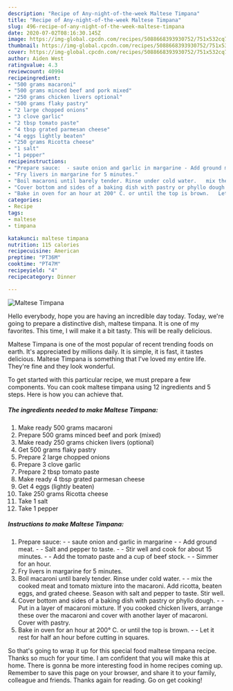 ```yaml
---
description: "Recipe of Any-night-of-the-week Maltese Timpana"
title: "Recipe of Any-night-of-the-week Maltese Timpana"
slug: 496-recipe-of-any-night-of-the-week-maltese-timpana
date: 2020-07-02T08:16:30.145Z
image: https://img-global.cpcdn.com/recipes/5088668393930752/751x532cq70/maltese-timpana-recipe-main-photo.jpg
thumbnail: https://img-global.cpcdn.com/recipes/5088668393930752/751x532cq70/maltese-timpana-recipe-main-photo.jpg
cover: https://img-global.cpcdn.com/recipes/5088668393930752/751x532cq70/maltese-timpana-recipe-main-photo.jpg
author: Aiden West
ratingvalue: 4.3
reviewcount: 40994
recipeingredient:
- "500 grams macaroni"
- "500 grams minced beef and pork mixed"
- "250 grams chicken livers optional"
- "500 grams flaky pastry"
- "2 large chopped onions"
- "3 clove garlic"
- "2 tbsp tomato paste"
- "4 tbsp grated parmesan cheese"
- "4 eggs lightly beaten"
- "250 grams Ricotta cheese"
- "1 salt"
- "1 pepper"
recipeinstructions:
- "Prepare sauce:  - saute onion and garlic in margarine - Add ground meat.  - Salt and pepper to taste.  - Stir well and cook for about 15 minutes.  - Add the tomato paste and a cup of beef stock.  - Simmer for an hour."
- "Fry livers in margarine for 5 minutes."
- "Boil macaroni until barely tender. Rinse under cold water.   mix the cooked meat and tomato mixture into the macaroni. Add ricotta, beaten eggs, and grated cheese. Season with salt and pepper to taste. Stir well."
- "Cover bottom and sides of a baking dish with pastry or phyllo dough.  Put in a layer of macaroni mixture. If you cooked chicken livers, arrange these over the macaroni and cover with another layer of macaroni. Cover with pastry."
- "Bake in oven for an hour at 200° C. or until the top is brown.   Let it rest for half an hour before cutting in squares."
categories:
- Recipe
tags:
- maltese
- timpana

katakunci: maltese timpana 
nutrition: 115 calories
recipecuisine: American
preptime: "PT36M"
cooktime: "PT47M"
recipeyield: "4"
recipecategory: Dinner

---
```



![Maltese Timpana](https://img-global.cpcdn.com/recipes/5088668393930752/751x532cq70/maltese-timpana-recipe-main-photo.jpg)

Hello everybody, hope you are having an incredible day today. Today, we're going to prepare a distinctive dish, maltese timpana. It is one of my favorites. This time, I will make it a bit tasty. This will be really delicious.

Maltese Timpana is one of the most popular of recent trending foods on earth. It's appreciated by millions daily. It is simple, it is fast, it tastes delicious. Maltese Timpana is something that I've loved my entire life. They're fine and they look wonderful.




To get started with this particular recipe, we must prepare a few components. You can cook maltese timpana using 12 ingredients and 5 steps. Here is how you can achieve that.

<!--inarticleads1-->

##### The ingredients needed to make Maltese Timpana:

1. Make ready 500 grams macaroni
1. Prepare 500 grams minced beef and pork (mixed)
1. Make ready 250 grams chicken livers (optional)
1. Get 500 grams flaky pastry
1. Prepare 2 large chopped onions
1. Prepare 3 clove garlic
1. Prepare 2 tbsp tomato paste
1. Make ready 4 tbsp grated parmesan cheese
1. Get 4 eggs (lightly beaten)
1. Take 250 grams Ricotta cheese
1. Take 1 salt
1. Take 1 pepper




<!--inarticleads2-->

##### Instructions to make Maltese Timpana:

1. Prepare sauce:  - - saute onion and garlic in margarine - - Add ground meat.  - - Salt and pepper to taste.  - - Stir well and cook for about 15 minutes.  - - Add the tomato paste and a cup of beef stock.  - - Simmer for an hour.
1. Fry livers in margarine for 5 minutes.
1. Boil macaroni until barely tender. Rinse under cold water. -   - mix the cooked meat and tomato mixture into the macaroni. Add ricotta, beaten eggs, and grated cheese. Season with salt and pepper to taste. Stir well.
1. Cover bottom and sides of a baking dish with pastry or phyllo dough. -  - Put in a layer of macaroni mixture. If you cooked chicken livers, arrange these over the macaroni and cover with another layer of macaroni. Cover with pastry.
1. Bake in oven for an hour at 200° C. or until the top is brown.  -  - Let it rest for half an hour before cutting in squares.




So that's going to wrap it up for this special food maltese timpana recipe. Thanks so much for your time. I am confident that you will make this at home. There is gonna be more interesting food in home recipes coming up. Remember to save this page on your browser, and share it to your family, colleague and friends. Thanks again for reading. Go on get cooking!
